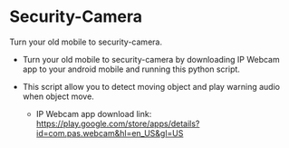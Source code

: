 # Security-Camera
Turn your old mobile to security-camera.



- Turn your old mobile to security-camera by downloading IP Webcam app to your android mobile and running this python script.

- This script allow you to detect moving object and play warning audio when object move.

     - IP Webcam app download link: https://play.google.com/store/apps/details?id=com.pas.webcam&hl=en_US&gl=US
